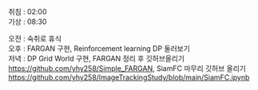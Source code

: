 취침 : 02:00  
기상 : 08:30  
  
오전 : 숙취로 휴식  
오후 : FARGAN 구현, Reinforcement learning DP 둘러보기  
저녁 : DP Grid World 구현, FARGAN 정리 후 깃허브올리기 https://github.com/yhy258/Simple_FARGAN, SiamFC 마무리 깃허브 올리기 https://github.com/yhy258/ImageTrackingStudy/blob/main/SiamFC.ipynb 
